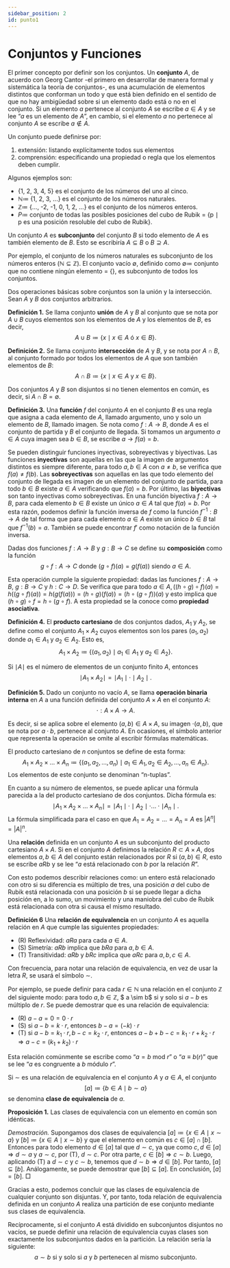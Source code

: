 ```yaml
---
sidebar_position: 2
id: punto1
---
```


# Conjuntos y Funciones
El primer concepto por definir son los conjuntos. Un **conjunto** $A$, de acuerdo con Georg Cantor -el primero en desarrollar de manera formal y sistemática la teoría de conjuntos-, es una acumulación de elementos distintos que conforman un todo y que está bien definido en el sentido de que no hay ambigüedad sobre si un elemento dado está o no en el conjunto. Si un elemento $a$ pertenece al conjunto $A$ se escribe $a \in A$ y se lee “$a$ es un elemento de $A$”, en cambio, si el elemento $a$ no pertenece al conjunto $A$ se escribe $a \notin A$. 

Un conjunto puede definirse por:
1. extensión: listando explícitamente todos sus elementos
2. comprensión: especificando una propiedad o regla que los elementos deben cumplir.

Algunos ejemplos son:

- \{1, 2, 3, 4, 5\} es el conjunto de los números del uno al cinco.  
- $\mathbb{N} \coloneqq$ \{1, 2, 3, ...\} es el conjunto de los números naturales.
- $\mathbb{Z} \coloneqq$ \{..., -2, -1, 0, 1, 2, ...\} es el conjunto de los números enteros. 
- $P \coloneqq$ conjunto de todas las posibles posiciones del cubo de Rubik $=$ \{p $\mid$ p es una posición resoluble del cubo de Rubik\}.

Un conjunto $A$ es **subconjunto** del conjunto $B$ si todo elemento de $A$ es también elemento de $B$. Esto se escribiría $A \subseteq B$ o $B \supseteq A$. 

Por ejemplo, el conjunto de los números naturales es subconjunto de los números enteros ($\mathbb{N} \subseteq \mathbb{Z}$). El conjunto vacío $\emptyset$, definido como $\emptyset \coloneqq$ conjunto que no contiene ningún elemento $=$ \{\}, es subconjunto de todos los conjuntos.  

Dos operaciones básicas sobre conjuntos son la unión y la intersección. Sean $A$ y $B$ dos conjuntos arbitrarios.

**Definición 1.** Se llama conjunto **unión** de $A$ y $B$ al conjunto que se nota por $A \cup B$ cuyos elementos son los elementos de $A$ y los elementos de $B$, es decir, 
$$
  A \cup B \coloneqq \{x \mid x \in A \text{ ó } x \in B \}\text{.}
$$


**Definición 2.** Se llama conjunto **intersección** de $A$ y $B$, y se nota por $A \cap B$, al conjunto formado por todos los elementos de $A$ que son también elementos de $B$:  
$$
  A \cap B \coloneqq \{x \mid x \in A \text{ y } x \in B \}\text{.}
$$

Dos conjuntos $A$ y $B$ son disjuntos si no tienen elementos en común, es decir, si $A \cap B = \emptyset$. 

**Definición 3.** Una **función** $f$ del conjunto $A$ en el conjunto $B$ es una regla que asigna a cada elemento de $A$, llamado argumento, uno y solo un elemento de $B$, llamado imagen. Se nota como $f: A \to B$, donde $A$ es el conjunto de partida y $B$ el conjunto de llegada. Si tomamos un argumento $a \in A$ cuya imagen sea $b \in B$, se escribe $a \to f(a) = b$. 
 

Se pueden distinguir funciones inyectivas, sobreyectivas y biyectivas. Las funciones **inyectivas** son aquellas en las que la imagen de argumentos distintos es siempre diferente, para todo $a, b \in A$ con $a \neq b$, se verifica que $f(a) \neq f(b)$. Las **sobreyectivas** son aquellas en las que todo elemento del conjunto de llegada es imagen de un elemento del conjunto de partida, para todo $b \in B$ existe $a \in A$ verificando que $f(a) = b$. Por último, las **biyectivas** son tanto inyectivas como sobreyectivas. En una función biyectiva $f: A \to B$, para cada elemento $b \in B$ existe un único $a \in A$ tal que $f(a) = b$.  Por esta razón, podemos definir la función inversa de $f$ como la función $f^{-1}: B \to A$ de tal forma que para cada elemento $a \in A$ existe un único $b \in B$ tal que $f^{-1}(b) = a$. También se puede encontrar $f'$ como notación de la función inversa. 

Dadas dos funciones $f: A \to B$ y $g: B \to C$ se define su **composición** como la función  
$$
    g \circ f: A \to C \text{ donde } (g \circ f)(a) = g(f(a)) \text{ siendo } a \in A.  
$$

Esta operación cumple la siguiente propiedad: dadas las funciones $f: A \to B$, $g: B \to C$ y $h: C \to D$. Se verifica que para todo $a \in A, ((h \circ g) \circ f)(a) = h((g \circ f)(a)) = h(g(f(a))) = (h \circ g)(f(a)) = (h \circ (g \circ f))(a)$ y esto implica que $(h \circ g) \circ f = h \circ (g \circ f)$. A esta propiedad se la conoce como **propiedad asociativa**.

**Definición 4.** El **producto cartesiano** de dos conjuntos dados, $A_1$ y $A_2$, se define como el conjunto $A_1 \times A_2$ cuyos elementos son los pares $(a_1, a_2)$ donde $a_1 \in A_1$ y $a_2 \in A_2$. Esto es, 
$$
    A_1 \times A_2 \coloneqq \{(a_1, a_2) \mid a_1 \in A_1 \text{ y } a_2 \in A_2\}.
$$
 
 Si $\mid A \mid$ es el número de elementos de un conjunto finito $A$, entonces 
 $$
     \mid A_1 \times A_2 \mid = \mid A_1 \mid \cdot \mid A_2 \mid.
 $$

**Definición 5.** Dado un conjunto no vacío $A$, se llama **operación binaria interna** en $A$ a una función definida del conjunto $A \times A$ en el conjunto $A$:
$$
    \cdot : A \times A \to A.
$$

Es decir, si se aplica sobre el elemento $(a, b) \in A \times A$, su imagen $\cdot(a, b)$, que se nota por $a \cdot b$, pertenece al conjunto $A$. En ocasiones, el símbolo anterior que representa la operación se omite al escribir fórmulas matemáticas.

El producto cartesiano de $n$ conjuntos se define de esta forma:  
$$
    A_1 \times A_2 \times ... \times A_n \coloneqq \{(a_1, a_2, ..., a_n) \mid a_1 \in A_1, a_2 \in A_2 , ..., a_n \in A_n\}.
$$
Los elementos de este conjunto se denominan “n-tuplas”.

En cuanto a su número de elementos, se puede aplicar una fórmula parecida a la del producto cartesiano de dos conjuntos. Dicha fórmula es: 
$$
    \mid A_1 \times A_2 \times ... \times A_n \mid = \mid A_1 \mid \cdot \mid A_2 \mid \cdot ... \cdot \mid A_n \mid. 
$$
La fórmula simplificada para el caso en que $A_1 = A_2 = ... = A_n = A$ es $|A^n|=|A|^n$. 

Una **relación** definida en un conjunto $A$ es un subconjunto del producto cartesiano $A \times A$. Si en el conjunto $A$ definimos la relación $R \subset A \times A$, dos elementos $a, b \in A$ del conjunto están relacionados por $R$ si $(a, b) \in R$, esto se escribe $aRb$ y se lee “$a$ está relacionado con $b$ por la relación $R$”. 

Con esto podemos describir relaciones como: un entero está relacionado con otro si su diferencia es múltiplo de tres, una posición $a$ del cubo de Rubik está relacionada con una posición $b$ si se puede llegar a dicha posición en, a lo sumo, un movimiento y una maniobra del cubo de Rubik está relacionada con otra si causa el mismo resultado. 

**Definición 6** Una **relación de equivalencia** en un conjunto $A$ es aquella relación en $A$ que cumple las siguientes propiedades: 
- (R) Reflexividad: $a R a$ para cada $a \in A$. 
- (S) Simetría: $a R b$ implica que $b R a$ para $a, b \in A$. 
- (T) Transitividad: $a R b$ y $b R c$ implica que $a R c$ para $a, b, c \in A$. 


 Con frecuencia, para notar una relación de equivalencia, en vez de usar la letra $R$, se usará el símbolo $\sim$.

Por ejemplo, se puede definir para cada $r \in \mathbb{N}$ una relación en el conjunto $\mathbb{Z}$ del siguiente modo: para todo  $a, b \in \mathbb{Z}$, $ a \sim b$ si y solo si $a - b$ es múltiplo de $r$. Se puede demostrar que es una relación de equivalencia: 
- (R) $a - a = 0 = 0 \cdot r$
- (S) si $a - b = k \cdot r$, entonces $b - a = (-k) \cdot r$ 
- (T) si $a - b = k_1 \cdot r, b - c = k_2 \cdot r$, entonces $a - b + b - c = k_1 \cdot r + k_2 \cdot r \Rightarrow a - c = (k_1 + k_2) \cdot r$ 

Esta relación comúnmente se escribe como “$a = b$ mod $r$” o “$a \equiv b (r)$” que se lee “$a$ es congruente a $b$ módulo $r$”. 

Si $\sim$ es una relación de equivalencia en el conjunto $A$ y $a \in A$, el conjunto 
$$
    [a] \coloneqq \{b \in A \mid b \sim a\}
$$
se denomina **clase de equivalencia** de $a$. 

**Proposición 1.** Las clases de equivalencia con un elemento en común son idénticas.     

_Demostración._ Supongamos dos clases de equivalencia $[a] \coloneqq \{x \in A \mid x \sim a\}$ y $[b] \coloneqq \{x \in A \mid x \sim b\}$ y que el elemento en común es $c \in [a] \cap [b]$. Entonces para todo elemento $d \in [a]$ tal que $d \sim c$, ya que como $c,d \in [a] \Rightarrow d \sim a$ y $a \sim c$, por (T), $d \sim c$. Por otra parte, $c \in [b] \Rightarrow c \sim b$. Luego, aplicando (T) a $d \sim c$ y $c \sim b$, tenemos que $d \sim b \Rightarrow d \in [b]$. Por tanto, $[a] \subseteq [b]$. Análogamente, se puede demostrar que $[b] \subseteq [a]$. En conclusión, $[a] = [b]$. $\Box$

Gracias a esto, podemos concluir que las clases de equivalencia de cualquier conjunto son disjuntas. Y, por tanto, toda relación de equivalencia definida en un conjunto $A$ realiza una partición de ese conjunto mediante sus clases de equivalencia.

Recíprocamente, si el conjunto $A$ está dividido en subconjuntos disjuntos no vacíos, se puede definir una relación de equivalencia cuyas clases son exactamente los subconjuntos dados en la partición. La relación sería la siguiente: 
$$
    a \sim b \text{ si y solo si } a \text{ y } b \text{ pertenecen al mismo subconjunto.}
$$